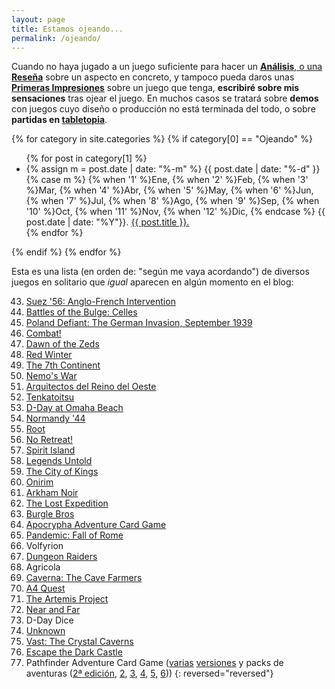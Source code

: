```yaml
---
layout: page
title: Estamos ojeando...
permalink: /ojeando/
---
```



Cuando no haya jugado a un juego suficiente para hacer un [**Análisis**, o una
**Reseña**]({{site.baseurl}}/analisis/) sobre un aspecto en concreto, y tampoco
pueda daros unas [**Primeras
Impresiones**]({{site.baseurl}}/2019/04/10/primeras-impresiones-pathfinder-adventure-card-game-mummys-mask/)
sobre un juego que tenga, **escribiré sobre mis sensaciones** tras ojear el
juego. En muchos casos se tratará sobre **demos** con juegos cuyo diseño o
producción no está terminada del todo, o sobre **partidas en
[tabletopia]({{site.baseurl}}/etiqueta/tabletopia/)**.

{% for category in site.categories %}
{% if category[0] == "Ojeando" %}
<ul>
{% for post in category[1] %}
<li>
    {% assign m = post.date | date: "%-m" %}
    {{ post.date | date: "%-d" }}
    {% case m %}
    {% when '1' %}Ene,
    {% when '2' %}Feb,
    {% when '3' %}Mar,
    {% when '4' %}Abr,
    {% when '5' %}May,
    {% when '6' %}Jun,
    {% when '7' %}Jul,
    {% when '8' %}Ago,
    {% when '9' %}Sep,
    {% when '10' %}Oct,
    {% when '11' %}Nov,
    {% when '12' %}Dic,
    {% endcase %}
    {{ post.date | date: "%Y"}}. <a href="{{ post.url }}">{{ post.title }}.</a>
</li>
{% endfor %}
</ul>
{% endif %}
{% endfor %}

Esta es una lista (en orden de: "según me vaya acordando") de diversos juegos
en solitario que *igual* aparecen en algún momento en el blog:


43. [Suez '56: Anglo-French Intervention](https://shop.decisiongames.com/ProductDetails.asp?ProductCode=1717)
42. [Battles of the Bulge: Celles](http://stores.revolutiongames.us/battles-of-the-bulge-celles/)
41. [Poland Defiant: The German Invasion, September 1939](http://www.revolutiongames.us/index.html)
40. [Combat!](https://www.compassgames.com/combat.html)
39. [Dawn of the Zeds](https://www.amazon.com/Victory-Point-Games-Dawn-Board/dp/B07JKQHYW6/ref=sr_1_1?crid=165UZ7ZHRTFDH&keywords=dawn+of+the+zeds+board+game&qid=1573401712&sprefix=dawn+of+the+zeds+bo%2Caps%2C221&sr=8-1)
38. [Red Winter](https://www.gmtgames.com/p-487-red-winter-expanded-2nd-edition.aspx)
37. [The 7th Continent](https://shop.seriouspoulp.com/eu/en/10-the-7th-continent)
36. [Nemo's War](https://www.amazon.com/Victory-Point-Games-Nemos-Edition/dp/B0728P5Z9M/ref=sr_1_2?keywords=nemos+war&qid=1573401906&sr=8-2)
35. [Arquitectos del Reino del Oeste](https://amzn.to/2BCQmfz)
34. [Tenkatoitsu](https://www.amazon.com/HEX-Tenktoitsu-Battles-Shoganate-Century/dp/B0741PGXWS/ref=sr_1_1?keywords=Tenkatoitsu&qid=1573401993&sr=8-1)
33. [D-Day at Omaha Beach](https://www.amazon.com/DG-D-Day-Omaha-Beachhead-Boardgame/dp/B002LLMC7K/ref=sr_1_4?keywords=dday+at+omaha+beach+board+game&qid=1573402017&sr=8-4)
32. [Normandy '44](https://www.gmtgames.com/p-759-normandy-44-3rd-printing.aspx)
31. [Root](https://amzn.to/32z5Pcb)
30. [No Retreat!](https://www.gmtgames.com/c-54-no-retreat-series.aspx)
29. [Spirit Island](http://arrakisgames.com/index.php/nuestros-juegos/)
27. [Legends Untold](https://www.inspiringgames.com/legends-untold/)
26. [The City of Kings](https://amzn.to/2Q6Yduz)
25. [Onirim](https://amzn.to/2CtXWtN)
24. [Arkham Noir](https://amzn.to/2K6Vz4s)
23. [The Lost Expedition](https://amzn.to/2rvmu3q)
22. [Burgle Bros](https://amzn.to/32BAIwm)
21. [Apocrypha Adventure Card Game](https://amzn.to/2X2MQFO)
20. [Pandemic: Fall of Rome](https://amzn.to/2qCzFiw)
18. Volfyrion
17. [Dungeon Raiders](https://amzn.to/2K5gc0Y)
15. Agricola
14. [Caverna: The Cave Farmers](https://amzn.to/2NVIgoB)
13. [A4 Quest](https://store.boardanddice.com/product/a4-quest-printed-edition/)
12. [The Artemis Project](https://amzn.to/2CrGHtf)
11. [Near and Far](https://amzn.to/2CwzZ52)
8. D-Day Dice
7. [Unknown](https://www.amazon.com/Unknown-1-6-player-cooperative-survival/dp/B01BB5KXPE/ref=sr_1_4?keywords=unknown+board+game&qid=1573402606&sr=8-4)
5. [Vast: The Crystal Caverns](https://amzn.to/2X0AUEg)
4. [Escape the Dark Castle](https://amzn.to/32tDaVK)
40. Pathfinder Adventure Card Game ([varias](https://amzn.to/2K99rei)
    [versiones](https://amzn.to/2Nzfon1) y packs de aventuras ([2ª
    edición](https://amzn.to/2Q3Ve6n), [2](https://amzn.to/33ztQ43),
    [3](https://amzn.to/2OmHV1K), [4](https://amzn.to/36JEas6),
    [5](https://amzn.to/2NX9hrF), [6](https://amzn.to/34IDPnC)))
{: reversed="reversed"}
